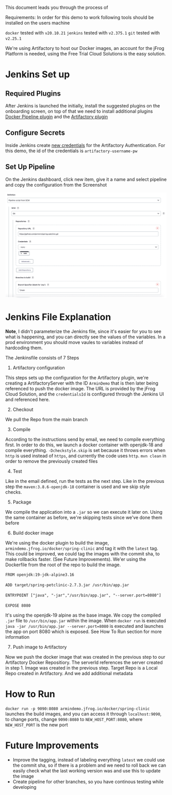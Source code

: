 This document leads you through the process of 

Requirements:
In order for this demo to work following tools should be installed on the users machine

`docker` tested with `v20.10.21`
`jenkins` tested with `v2.375.1`
`git` tested with `v2.25.1`

We're using Artifactory to host our Docker images, an account for the jFrog Platform is needed, using the Free Trial Cloud Solutions is the easy solution.

# Jenkins Set up
## Required Plugins
After Jenkins is launched the initially, install the suggested plugins on the onboarding screen, on top of
that we need to install additional plugins [Docker Pipeline plugin](https://plugins.jenkins.io/docker-workflow/) and the [Artifactory plugin](https://plugins.jenkins.io/artifactory/)


## Configure Secrets
Inside Jenkins create [new credentials](https://www.jfrog.com/confluence/display/JFROG/Configuring+Jenkins+Artifactory+Plug-in) for the Artifactory Authentication. For this demo, the id of the credentials is `artifactory-username-pw` 

## Set Up Pipeline
On the Jenkins dashboard, click new item, give it a name and select pipeline and copy the configuration from the Screenshot

![Jenkins Config](jenkins_config.png "Title")

# Jenkins File Explanation
**Note**, I didn't parameterize the Jenkins file, since it's easier for you to see what is happening, and you can directly see the values of the variables. In a prod environment you should move vaules to variables instead of hardcoding them.

The Jenkinsfile consists of 7 Steps

1) Artifactory configuration

This steps sets up the configuration for the Artifactory plugin, we're creating a ArtifactoryServer with the ID `ArminDemo` that is then later being referenced to push the docker image. The URL is provided by the jFrog Cloud Solution, and the `credentialsId` is configured through the Jenkins UI and referenced here.

2) Checkout

We pull the Repo from the main branch

3) Compile

According to the instructions send by email, we need to compile everything first. In order to do this, we launch a docker container with openjdk-18 and compile everything.
`-Dcheckstyle.skip` is set because it throws errors when `http` is used instead of `https`, and currently the code uses `http`. `mvn clean` in order to remove the previously created files

4) Test

Like in the email defined, run the tests as the next step. Like in the previous step the `maven:3.8.6-openjdk-18` container is used and we skip style checks.

5) Package

We compile the application into a `.jar` so we can execute it later on. Using the same container as before, we're skipping tests since we've done them before

6) Build docker image

We're using the docker plugin to build the image, `armindemo.jfrog.io/docker/spring-clinic` and tag it with the `latest` tag. This could be improved, we could tag the images with the commit sha, to make rollbacks faster. (See Future Improvements). We'er using the Dockerfile from the root of the repo to build the image.

```
FROM openjdk:19-jdk-alpine3.16

ADD target/spring-petclinic-2.7.3.jar /usr/bin/app.jar

ENTRYPOINT ["java", "-jar","/usr/bin/app.jar", "--server.port=8080"]

EXPOSE 8080
```

It's using the openjdk-19 alpine as the base image. We copy the compiled `.jar` file to `/usr/bin/app.jar` within the image. When `docker run` is executed `java -jar /usr/bin/app.jar --server.port=8080` is executed and launches the app on port 8080 which is exposed. See How To Run section for more information


7) Push image to Artifactory

Now we push the docker image that was created in the previous step to our Artifactory Docker Repositiory.
The serverId references the server created in step 1. Image was created in the previous step. Target Repo is a Local Repo created in Artifactory. And we add additional metadata


# How to Run
`docker run -p 9090:8080 armindemo.jfrog.io/docker/spring-clinic` launches the build images, and you can access it through `localhost:9090`, to change ports, change `9090:8080` to `NEW_HOST_PORT:8080`, where `NEW_HOST_PORT` is the new port

# Future Improvements
* Improve the tagging, instead of labeling everything `latest` we could use the commit sha, so if there is a problem and we need to roll back we can easily check what the last working version was and use this to update the image
* Create pipeline for other branches, so you have continous testing while developing
